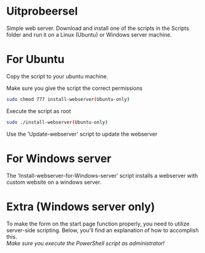 # Uitprobeersel
Simple web server. Download and install one of the scripts in the Scripts folder and run it on a Linux (Ubuntu) or Windows server machine.

# For Ubuntu

Copy the script to your ubuntu machine. <br>

Make sure you give the script the correct permissions <br>
```bash
sudo chmod 777 install-webserver(Ubuntu-only)
```
Execute the script as root <br>
```bash
sudo ./install-webserver(Ubuntu-only)
```
Use the 'Update-webserver' script to update the webserver
# For Windows server
The 'Install-webserver-for-Windows-server' script installs a webserver with custom website on a windows server. <br>

# Extra (Windows server only)
To make the form on the start page function properly, you need to utilize server-side scripting. Below, you'll find an explanation of how to accomplish this. <br>
*Make sure you execute the PowerShell script as administrator!*
      
